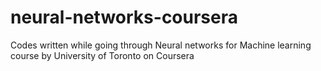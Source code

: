 # neural-networks-coursera
Codes written while going through Neural networks for Machine learning course by University of Toronto on Coursera
